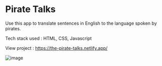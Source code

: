# Pirate Talks

Use this app to translate sentences in English to the language spoken by pirates. 

Tech stack used : HTML, CSS, Javascript

View project : https://the-pirate-talks.netlify.app/

![image](https://user-images.githubusercontent.com/30795425/133675694-14cfa973-214d-4154-a0ee-cce5be1a7049.png)
